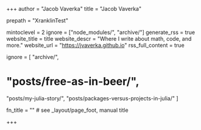 +++
author = "Jacob Vaverka"
title = "Jacob Vaverka"

prepath = "XranklinTest"

mintoclevel = 2
ignore = ["node_modules/", "archive/"]
generate_rss = true
website_title = title
website_descr = "Where I write about math, code, and more."
website_url   = "https://jvaverka.github.io"
rss_full_content = true

ignore = [
  "archive/",
  # "posts/free-as-in-beer/",
  "posts/my-julia-story/",
  "posts/packages-versus-projects-in-julia/"
]

fn_title = "" # see _layout/page_foot, manual title

+++
